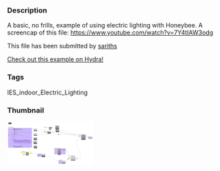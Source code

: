### Description 
A basic, no frills, example of using electric lighting with Honeybee. A screencap of this file: https://www.youtube.com/watch?v=7Y4tIAW3odg

This file has been submitted by [sariths](https://github.com/sariths)


[Check out this example on Hydra!](http://hydrashare.github.io/hydra/viewer?owner=sariths&fork=hydra&id=IES_indoor_Electric_Lighting)
### Tags 
IES_indoor_Electric_Lighting
### Thumbnail 
![Screenshot](https://raw.githubusercontent.com/sariths/hydra/master/IES_indoor_Electric_Lighting/thumbnail.png)
